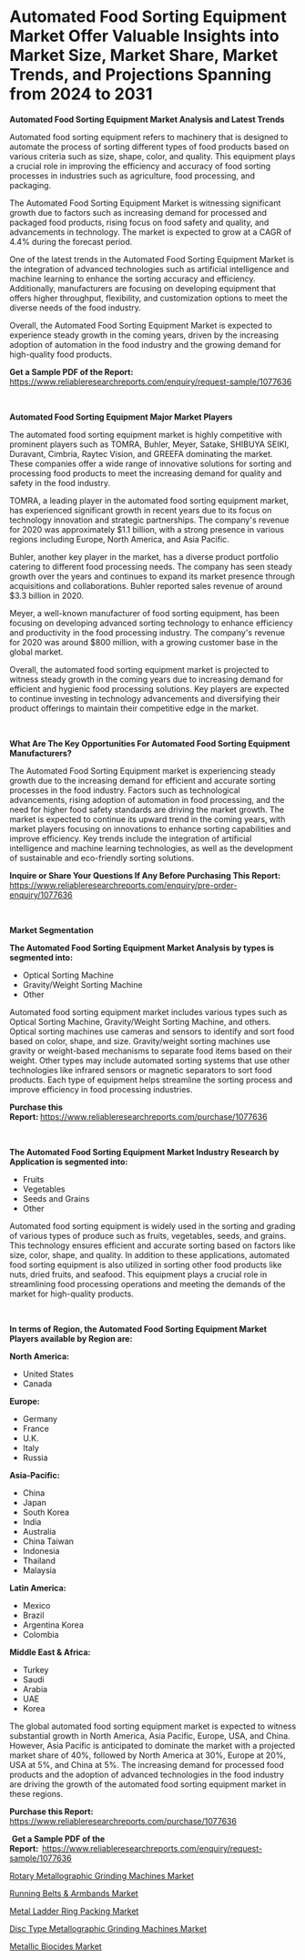 <p><h1>Automated Food Sorting Equipment Market Offer Valuable Insights into Market Size, Market Share, Market Trends, and Projections Spanning from 2024 to 2031</h1></p><p><strong>Automated Food Sorting Equipment Market Analysis and Latest Trends</strong></p>
<p><p>Automated food sorting equipment refers to machinery that is designed to automate the process of sorting different types of food products based on various criteria such as size, shape, color, and quality. This equipment plays a crucial role in improving the efficiency and accuracy of food sorting processes in industries such as agriculture, food processing, and packaging.</p><p>The Automated Food Sorting Equipment Market is witnessing significant growth due to factors such as increasing demand for processed and packaged food products, rising focus on food safety and quality, and advancements in technology. The market is expected to grow at a CAGR of 4.4% during the forecast period.</p><p>One of the latest trends in the Automated Food Sorting Equipment Market is the integration of advanced technologies such as artificial intelligence and machine learning to enhance the sorting accuracy and efficiency. Additionally, manufacturers are focusing on developing equipment that offers higher throughput, flexibility, and customization options to meet the diverse needs of the food industry.</p><p>Overall, the Automated Food Sorting Equipment Market is expected to experience steady growth in the coming years, driven by the increasing adoption of automation in the food industry and the growing demand for high-quality food products.</p></p>
<p><strong>Get a Sample PDF of the Report:&nbsp;</strong> <a href="https://www.reliableresearchreports.com/enquiry/request-sample/1077636">https://www.reliableresearchreports.com/enquiry/request-sample/1077636</a></p>
<p>&nbsp;</p>
<p><strong>Automated Food Sorting Equipment Major Market Players</strong></p>
<p><p>The automated food sorting equipment market is highly competitive with prominent players such as TOMRA, Buhler, Meyer, Satake, SHIBUYA SEIKI, Duravant, Cimbria, Raytec Vision, and GREEFA dominating the market. These companies offer a wide range of innovative solutions for sorting and processing food products to meet the increasing demand for quality and safety in the food industry.</p><p>TOMRA, a leading player in the automated food sorting equipment market, has experienced significant growth in recent years due to its focus on technology innovation and strategic partnerships. The company's revenue for 2020 was approximately $1.1 billion, with a strong presence in various regions including Europe, North America, and Asia Pacific.</p><p>Buhler, another key player in the market, has a diverse product portfolio catering to different food processing needs. The company has seen steady growth over the years and continues to expand its market presence through acquisitions and collaborations. Buhler reported sales revenue of around $3.3 billion in 2020.</p><p>Meyer, a well-known manufacturer of food sorting equipment, has been focusing on developing advanced sorting technology to enhance efficiency and productivity in the food processing industry. The company's revenue for 2020 was around $800 million, with a growing customer base in the global market.</p><p>Overall, the automated food sorting equipment market is projected to witness steady growth in the coming years due to increasing demand for efficient and hygienic food processing solutions. Key players are expected to continue investing in technology advancements and diversifying their product offerings to maintain their competitive edge in the market.</p></p>
<p>&nbsp;</p>
<p><strong>What Are The Key Opportunities For Automated Food Sorting Equipment Manufacturers?</strong></p>
<p><p>The Automated Food Sorting Equipment market is experiencing steady growth due to the increasing demand for efficient and accurate sorting processes in the food industry. Factors such as technological advancements, rising adoption of automation in food processing, and the need for higher food safety standards are driving the market growth. The market is expected to continue its upward trend in the coming years, with market players focusing on innovations to enhance sorting capabilities and improve efficiency. Key trends include the integration of artificial intelligence and machine learning technologies, as well as the development of sustainable and eco-friendly sorting solutions.</p></p>
<p><strong>Inquire or Share Your Questions If Any Before Purchasing This Report:</strong> <a href="https://www.reliableresearchreports.com/enquiry/pre-order-enquiry/1077636">https://www.reliableresearchreports.com/enquiry/pre-order-enquiry/1077636</a></p>
<p>&nbsp;</p>
<p><strong>Market Segmentation</strong></p>
<p><strong>The Automated Food Sorting Equipment Market Analysis by types is segmented into:</strong></p>
<p><ul><li>Optical Sorting Machine</li><li>Gravity/Weight Sorting Machine</li><li>Other</li></ul></p>
<p><p>Automated food sorting equipment market includes various types such as Optical Sorting Machine, Gravity/Weight Sorting Machine, and others. Optical sorting machines use cameras and sensors to identify and sort food based on color, shape, and size. Gravity/weight sorting machines use gravity or weight-based mechanisms to separate food items based on their weight. Other types may include automated sorting systems that use other technologies like infrared sensors or magnetic separators to sort food products. Each type of equipment helps streamline the sorting process and improve efficiency in food processing industries.</p></p>
<p><strong>Purchase this Report:&nbsp;</strong><a href="https://www.reliableresearchreports.com/purchase/1077636">https://www.reliableresearchreports.com/purchase/1077636</a></p>
<p>&nbsp;</p>
<p><strong>The Automated Food Sorting Equipment Market Industry Research by Application is segmented into:</strong></p>
<p><ul><li>Fruits</li><li>Vegetables</li><li>Seeds and Grains</li><li>Other</li></ul></p>
<p><p>Automated food sorting equipment is widely used in the sorting and grading of various types of produce such as fruits, vegetables, seeds, and grains. This technology ensures efficient and accurate sorting based on factors like size, color, shape, and quality. In addition to these applications, automated food sorting equipment is also utilized in sorting other food products like nuts, dried fruits, and seafood. This equipment plays a crucial role in streamlining food processing operations and meeting the demands of the market for high-quality products.</p></p>
<p>&nbsp;</p>
<p><strong>In terms of Region, the Automated Food Sorting Equipment Market Players available by Region are:</strong></p>
<p>
    <p> <strong> North America: </strong>
        <ul>
            <li>United States</li>
            <li>Canada</li>
        </ul>
        </p> 
    <p> <strong> Europe: </strong>
        <ul>
            <li>Germany</li>
            <li>France</li>
            <li>U.K.</li>
            <li>Italy</li>
            <li>Russia</li>
        </ul>
        </p> 
    <p> <strong> Asia-Pacific: </strong>
        <ul>
            <li>China</li>
            <li>Japan</li>
            <li>South Korea</li>
            <li>India</li>
            <li>Australia</li>
            <li>China Taiwan</li>
            <li>Indonesia</li>
            <li>Thailand</li>
            <li>Malaysia</li>
        </ul>
        </p> 
    <p> <strong> Latin America: </strong>
        <ul>
            <li>Mexico</li>
            <li>Brazil</li>
            <li>Argentina Korea</li>
            <li>Colombia</li>
        </ul>
        </p> 
    <p> <strong> Middle East & Africa: </strong>
        <ul>
            <li>Turkey</li>
            <li>Saudi</li>
            <li>Arabia</li>
            <li>UAE</li>
            <li>Korea</li>
        </ul>
    </p>
    </p>
<p><p>The global automated food sorting equipment market is expected to witness substantial growth in North America, Asia Pacific, Europe, USA, and China. However, Asia Pacific is anticipated to dominate the market with a projected market share of 40%, followed by North America at 30%, Europe at 20%, USA at 5%, and China at 5%. The increasing demand for processed food products and the adoption of advanced technologies in the food industry are driving the growth of the automated food sorting equipment market in these regions.</p></p>
<p><strong>Purchase this Report: </strong><a href="https://www.reliableresearchreports.com/purchase/1077636">https://www.reliableresearchreports.com/purchase/1077636</a></p>
<p>&nbsp;<strong>Get a Sample PDF of the Report:&nbsp;&nbsp;</strong><a href="https://www.reliableresearchreports.com/enquiry/request-sample/1077636">https://www.reliableresearchreports.com/enquiry/request-sample/1077636</a></p>
<p><strong></strong></p>
<p><p><a href="https://github.com/gdfhhhj/Market-Research-Report-List-3/blob/main/rotary-metallographic-grinding-machines-market.md">Rotary Metallographic Grinding Machines Market</a></p><p><a href="https://github.com/nathandecarvalho/Market-Research-Report-List-1/blob/main/running-belts-armbands-market.md">Running Belts & Armbands Market</a></p><p><a href="https://github.com/julyju69/Market-Research-Report-List-1/blob/main/metal-ladder-ring-packing-market.md">Metal Ladder Ring Packing Market</a></p><p><a href="https://github.com/RichRobinson5/Market-Research-Report-List-3/blob/main/disc-type-metallographic-grinding-machines-market.md">Disc Type Metallographic Grinding Machines Market</a></p><p><a href="https://github.com/kosella/Market-Research-Report-List-1/blob/main/metallic-biocides-market.md">Metallic Biocides Market</a></p></p>